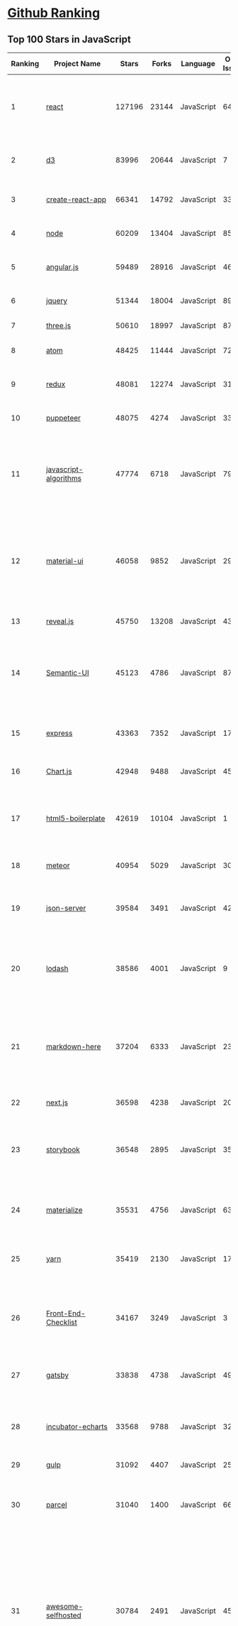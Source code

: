 [Github Ranking](../README.md)
==========

## Top 100 Stars in JavaScript

| Ranking | Project Name | Stars | Forks | Language | Open Issues | Description | Last Commit |
| ------- | ------------ | ----- | ----- | -------- | ----------- | ----------- | ----------- |
| 1 | [react](https://github.com/facebook/react) | 127196 | 23144 | JavaScript | 641 | A declarative, efficient, and flexible JavaScript library for building user interfaces. | 2019-04-16T21:37:36Z |
| 2 | [d3](https://github.com/d3/d3) | 83996 | 20644 | JavaScript | 7 | Bring data to life with SVG, Canvas and HTML. :bar_chart::chart_with_upwards_trend::tada: | 2019-03-14T16:14:52Z |
| 3 | [create-react-app](https://github.com/facebook/create-react-app) | 66341 | 14792 | JavaScript | 338 | Set up a modern web app by running one command. | 2019-04-16T22:40:52Z |
| 4 | [node](https://github.com/nodejs/node) | 60209 | 13404 | JavaScript | 852 | Node.js JavaScript runtime :sparkles::turtle::rocket::sparkles: | 2019-04-17T02:51:16Z |
| 5 | [angular.js](https://github.com/angular/angular.js) | 59489 | 28916 | JavaScript | 460 | AngularJS - HTML enhanced for web apps! | 2019-04-16T09:44:03Z |
| 6 | [jquery](https://github.com/jquery/jquery) | 51344 | 18004 | JavaScript | 89 | jQuery JavaScript Library | 2019-04-16T22:06:10Z |
| 7 | [three.js](https://github.com/mrdoob/three.js) | 50610 | 18997 | JavaScript | 878 | JavaScript 3D library. | 2019-04-17T01:17:26Z |
| 8 | [atom](https://github.com/atom/atom) | 48425 | 11444 | JavaScript | 722 | :atom: The hackable text editor | 2019-04-17T04:00:31Z |
| 9 | [redux](https://github.com/reduxjs/redux) | 48081 | 12274 | JavaScript | 31 | Predictable state container for JavaScript apps | 2019-04-14T15:17:06Z |
| 10 | [puppeteer](https://github.com/GoogleChrome/puppeteer) | 48075 | 4274 | JavaScript | 331 | Headless Chrome Node API | 2019-04-16T21:26:17Z |
| 11 | [javascript-algorithms](https://github.com/trekhleb/javascript-algorithms) | 47774 | 6718 | JavaScript | 79 | 📝 Algorithms and data structures implemented in JavaScript with explanations and links to further readings | 2019-04-16T15:10:52Z |
| 12 | [material-ui](https://github.com/mui-org/material-ui) | 46058 | 9852 | JavaScript | 297 | React components for faster and easier web development. Build your own design system, or start with Material Design. | 2019-04-17T03:46:53Z |
| 13 | [reveal.js](https://github.com/hakimel/reveal.js) | 45750 | 13208 | JavaScript | 430 | The HTML Presentation Framework | 2019-04-10T08:09:46Z |
| 14 | [Semantic-UI](https://github.com/Semantic-Org/Semantic-UI) | 45123 | 4786 | JavaScript | 870 | Semantic is a UI component framework based around useful principles from natural language. | 2019-04-15T08:23:17Z |
| 15 | [express](https://github.com/expressjs/express) | 43363 | 7352 | JavaScript | 177 | Fast, unopinionated, minimalist web framework for node. | 2019-04-16T23:48:23Z |
| 16 | [Chart.js](https://github.com/chartjs/Chart.js) | 42948 | 9488 | JavaScript | 457 | Simple HTML5 Charts using the <canvas> tag | 2019-04-16T09:42:39Z |
| 17 | [html5-boilerplate](https://github.com/h5bp/html5-boilerplate) | 42619 | 10104 | JavaScript | 1 | A professional front-end template for building fast, robust, and adaptable web apps or sites. | 2019-04-15T16:27:34Z |
| 18 | [meteor](https://github.com/meteor/meteor) | 40954 | 5029 | JavaScript | 304 | Meteor, the JavaScript App Platform | 2019-04-14T18:38:05Z |
| 19 | [json-server](https://github.com/typicode/json-server) | 39584 | 3491 | JavaScript | 425 | Get a full fake REST API with zero coding in less than 30 seconds (seriously) | 2019-04-16T20:19:20Z |
| 20 | [lodash](https://github.com/lodash/lodash) | 38586 | 4001 | JavaScript | 9 | A modern JavaScript utility library delivering modularity, performance, & extras. | 2019-04-17T00:22:24Z |
| 21 | [markdown-here](https://github.com/adam-p/markdown-here) | 37204 | 6333 | JavaScript | 234 | Google Chrome, Firefox, and Thunderbird extension that lets you write email in Markdown and render it before sending. | 2019-04-15T17:48:20Z |
| 22 | [next.js](https://github.com/zeit/next.js) | 36598 | 4238 | JavaScript | 206 | The React Framework | 2019-04-17T01:42:03Z |
| 23 | [storybook](https://github.com/storybooks/storybook) | 36548 | 2895 | JavaScript | 356 | UI component dev & test: React, Vue, Angular, React Native, Ember, Web Components & more! | 2019-04-17T03:56:36Z |
| 24 | [materialize](https://github.com/Dogfalo/materialize) | 35531 | 4756 | JavaScript | 638 | Materialize, a CSS Framework based on Material Design | 2019-04-17T01:43:27Z |
| 25 | [yarn](https://github.com/yarnpkg/yarn) | 35419 | 2130 | JavaScript | 1780 | 📦🐈 Fast, reliable, and secure dependency management. | 2019-04-16T16:40:51Z |
| 26 | [Front-End-Checklist](https://github.com/thedaviddias/Front-End-Checklist) | 34167 | 3249 | JavaScript | 3 | 🗂 The perfect Front-End Checklist for modern websites and meticulous developers | 2019-04-13T14:33:35Z |
| 27 | [gatsby](https://github.com/gatsbyjs/gatsby) | 33838 | 4738 | JavaScript | 497 | Build blazing fast, modern apps and websites with React | 2019-04-17T03:49:30Z |
| 28 | [incubator-echarts](https://github.com/apache/incubator-echarts) | 33568 | 9788 | JavaScript | 3251 | A powerful, interactive charting and visualization library for browser | 2019-04-15T21:30:23Z |
| 29 | [gulp](https://github.com/gulpjs/gulp) | 31092 | 4407 | JavaScript | 25 | The streaming build system | 2019-03-30T19:55:28Z |
| 30 | [parcel](https://github.com/parcel-bundler/parcel) | 31040 | 1400 | JavaScript | 663 | 📦🚀 Blazing fast, zero configuration web application bundler | 2019-04-16T23:16:49Z |
| 31 | [awesome-selfhosted](https://github.com/Kickball/awesome-selfhosted) | 30784 | 2491 | JavaScript | 45 | This is a list of Free Software network services and web applications which can be hosted locally. Selfhosting is the process of locally hosting and managing applications instead of renting from SaaS providers. | 2019-04-16T14:18:37Z |
| 32 | [jQuery-File-Upload](https://github.com/blueimp/jQuery-File-Upload) | 29890 | 7971 | JavaScript | 53 | File Upload widget with multiple file selection, drag&drop support, progress bar, validation and preview images, audio and video for jQuery. Supports cross-domain, chunked and resumable file uploads. Works with any server-side platform (Google App Engine, PHP, Python, Ruby on Rails, Java, etc.) that supports standard HTML form file uploads. | 2019-04-16T10:04:13Z |
| 33 | [Ghost](https://github.com/TryGhost/Ghost) | 29606 | 6368 | JavaScript | 112 | 👻 The headless Node.js CMS for professional publishing | 2019-04-16T17:53:10Z |
| 34 | [serverless](https://github.com/serverless/serverless) | 29432 | 3229 | JavaScript | 467 | Serverless Framework – Build web, mobile and IoT applications with serverless architectures using AWS Lambda, Azure Functions, Google CloudFunctions & more! –  | 2019-04-17T03:01:23Z |
| 35 | [pm2](https://github.com/Unitech/pm2) | 28804 | 1952 | JavaScript | 648 | Node.js Production Process Manager with a built-in Load Balancer. | 2019-04-09T21:24:42Z |
| 36 | [hyper](https://github.com/zeit/hyper) | 28331 | 2312 | JavaScript | 744 | A terminal built on web technologies | 2019-04-16T19:48:00Z |
| 37 | [backbone](https://github.com/jashkenas/backbone) | 27446 | 5714 | JavaScript | 79 | Give your JS App some Backbone with Models, Views, Collections, and Events | 2019-02-19T18:36:16Z |
| 38 | [immutable-js](https://github.com/immutable-js/immutable-js) | 27074 | 1575 | JavaScript | 124 | Immutable persistent data collections for Javascript which increase efficiency and simplicity. | 2019-03-08T14:05:52Z |
| 39 | [nodebestpractices](https://github.com/i0natan/nodebestpractices) | 26993 | 2068 | JavaScript | 32 | :white_check_mark: The largest Node.js best practices list (April 2019) | 2019-04-16T10:00:02Z |
| 40 | [tech-interview-handbook](https://github.com/yangshun/tech-interview-handbook) | 26961 | 3612 | JavaScript | 7 | 💯 Algorithms study materials, behavioral content and tips for rocking your coding interview | 2019-04-03T16:18:01Z |
| 41 | [33-js-concepts](https://github.com/leonardomso/33-js-concepts) | 26955 | 2547 | JavaScript | 5 | 📜 33 concepts every JavaScript developer should know. | 2019-04-02T11:54:44Z |
| 42 | [slate](https://github.com/lord/slate) | 26710 | 16400 | JavaScript | 42 | Beautiful static documentation for your API | 2019-04-16T01:16:02Z |
| 43 | [hackathon-starter](https://github.com/sahat/hackathon-starter) | 26341 | 5303 | JavaScript | 14 | A boilerplate for Node.js web applications | 2019-04-08T04:39:04Z |
| 44 | [pdf.js](https://github.com/mozilla/pdf.js) | 26238 | 6278 | JavaScript | 605 | PDF Reader in JavaScript | 2019-04-16T22:02:42Z |
| 45 | [clipboard.js](https://github.com/zenorocha/clipboard.js) | 25702 | 2962 | JavaScript | 49 | :scissors: Modern copy to clipboard. No Flash. Just 3kb gzipped :clipboard: | 2019-03-26T10:59:33Z |
| 46 | [async](https://github.com/caolan/async) | 25443 | 2307 | JavaScript | 7 | Async utilities for node and the browser | 2019-04-07T22:25:08Z |
| 47 | [todomvc](https://github.com/tastejs/todomvc) | 25235 | 13364 | JavaScript | 151 | Helping you select an MV* framework - Todo apps for React.js, Ember.js, Angular, and many more | 2019-04-15T16:31:24Z |
| 48 | [realworld](https://github.com/gothinkster/realworld) | 24780 | 1664 | JavaScript | 131 | "The mother of all demo apps" — Exemplary fullstack Medium.com clone powered by React, Angular, Node, Django, and many more 🏅 | 2019-04-16T18:24:40Z |
| 49 | [video.js](https://github.com/videojs/video.js) | 24628 | 5934 | JavaScript | 204 | Video.js - open source HTML5 & Flash video player | 2019-04-16T22:14:06Z |
| 50 | [Leaflet](https://github.com/Leaflet/Leaflet) | 24527 | 4032 | JavaScript | 418 |  :leaves: JavaScript library for mobile-friendly interactive maps | 2019-04-16T19:33:59Z |
| 51 | [underscore](https://github.com/jashkenas/underscore) | 24395 | 5386 | JavaScript | 119 | JavaScript's utility _ belt | 2019-04-10T10:31:13Z |
| 52 | [awesome-react-native](https://github.com/jondot/awesome-react-native) | 23856 | 2908 | JavaScript | 51 | Awesome React Native components, news, tools, and learning material! | 2019-04-17T00:22:11Z |
| 53 | [slick](https://github.com/kenwheeler/slick) | 23688 | 4724 | JavaScript | 1068 | the last carousel you'll ever need | 2019-04-09T17:17:08Z |
| 54 | [styled-components](https://github.com/styled-components/styled-components) | 23236 | 1379 | JavaScript | 92 | Visual primitives for the component age. Use the best bits of ES6 and CSS to style your apps without stress 💅 | 2019-04-15T14:12:31Z |
| 55 | [mermaid](https://github.com/knsv/mermaid) | 23102 | 1347 | JavaScript | 268 | Generation of diagram and flowchart from text in a similar manner as markdown | 2019-03-18T10:48:25Z |
| 56 | [clean-code-javascript](https://github.com/ryanmcdermott/clean-code-javascript) | 22745 | 2427 | JavaScript | 26 | :bathtub: Clean Code concepts adapted for JavaScript | 2019-03-24T21:13:45Z |
| 57 | [pixi.js](https://github.com/pixijs/pixi.js) | 22549 | 3203 | JavaScript | 55 | The HTML5 Creation Engine: Create beautiful digital content with the fastest, most flexible 2D WebGL renderer. | 2019-04-16T16:09:40Z |
| 58 | [request](https://github.com/request/request) | 22359 | 2641 | JavaScript | 278 | 🏊🏾 Simplified HTTP request client. | 2019-04-10T12:54:32Z |
| 59 | [quill](https://github.com/quilljs/quill) | 22351 | 1668 | JavaScript | 534 | Quill is a modern WYSIWYG editor built for compatibility and extensibility. | 2019-04-17T02:37:42Z |
| 60 | [react-boilerplate](https://github.com/react-boilerplate/react-boilerplate) | 22004 | 4347 | JavaScript | 18 | :fire: A highly scalable, offline-first foundation with the best developer experience and a focus on performance and best practices. | 2019-04-16T14:20:43Z |
| 61 | [fetch](https://github.com/github/fetch) | 21840 | 2014 | JavaScript | 13 | A window.fetch JavaScript polyfill. | 2019-04-11T06:52:16Z |
| 62 | [ember.js](https://github.com/emberjs/ember.js) | 20896 | 4153 | JavaScript | 276 | Ember.js - A JavaScript framework for creating ambitious web applications | 2019-04-16T19:15:41Z |
| 63 | [dayjs](https://github.com/iamkun/dayjs) | 20810 | 903 | JavaScript | 34 | ⏰ Day.js 2KB immutable date library alternative to Moment.js with the same modern API | 2019-04-16T17:57:47Z |
| 64 | [postcss](https://github.com/postcss/postcss) | 20630 | 1128 | JavaScript | 14 | Transforming styles with JS plugins | 2019-04-12T19:11:33Z |
| 65 | [gitbook](https://github.com/GitbookIO/gitbook) | 20533 | 2887 | JavaScript | 1001 | 📝 Modern documentation format and toolchain using Git and Markdown | 2019-03-12T10:31:01Z |
| 66 | [sails](https://github.com/balderdashy/sails) | 20418 | 1836 | JavaScript | 230 | Realtime MVC Framework for Node.js | 2019-04-15T18:18:35Z |
| 67 | [hammer.js](https://github.com/hammerjs/hammer.js) | 19917 | 2528 | JavaScript | 265 | A javascript library for multi-touch gestures :// You can touch this | 2019-04-14T20:51:58Z |
| 68 | [vuex](https://github.com/vuejs/vuex) | 19882 | 6373 | JavaScript | 124 | 🗃️ Centralized State Management for Vue.js. | 2019-04-11T01:48:38Z |
| 69 | [ace](https://github.com/ajaxorg/ace) | 19522 | 4314 | JavaScript | 659 | Ace (Ajax.org Cloud9 Editor) | 2019-04-16T20:38:21Z |
| 70 | [nuxt.js](https://github.com/nuxt/nuxt.js) | 19481 | 1649 | JavaScript | 143 | The Vue.js Framework | 2019-04-17T01:07:15Z |
| 71 | [nativefier](https://github.com/jiahaog/nativefier) | 19333 | 1091 | JavaScript | 159 | Make any web page a desktop application | 2019-04-06T12:18:33Z |
| 72 | [webtorrent](https://github.com/webtorrent/webtorrent) | 19332 | 1846 | JavaScript | 91 | ⚡️ Streaming torrent client for the web | 2019-04-17T02:41:00Z |
| 73 | [cheerio](https://github.com/cheeriojs/cheerio) | 19236 | 1242 | JavaScript | 213 | Fast, flexible, and lean implementation of core jQuery designed specifically for the server. | 2019-04-12T00:25:56Z |
| 74 | [react-starter-kit](https://github.com/kriasoft/react-starter-kit) | 19055 | 3838 | JavaScript | 510 | React Starter Kit — isomorphic web app boilerplate (Node.js, Express, GraphQL, React.js, Babel, PostCSS, Webpack, Browsersync) | 2019-04-16T11:32:06Z |
| 75 | [front-end-interview-handbook](https://github.com/yangshun/front-end-interview-handbook) | 18935 | 2342 | JavaScript | 21 | 🕸 Almost complete answers to "Front-end Job Interview Questions" which you can use to interview potential candidates, test yourself or completely ignore | 2019-04-17T02:59:25Z |
| 76 | [particles.js](https://github.com/VincentGarreau/particles.js) | 18817 | 3202 | JavaScript | 265 | A lightweight JavaScript library for creating particles | 2019-01-23T06:24:29Z |
| 77 | [PhotoSwipe](https://github.com/dimsemenov/PhotoSwipe) | 18367 | 2733 | JavaScript | 512 | JavaScript image gallery for mobile and desktop, modular, framework independent | 2019-03-09T10:24:36Z |
| 78 | [vuetify](https://github.com/vuetifyjs/vuetify) | 18233 | 1969 | JavaScript | 607 | 🐉 Material Component Framework for Vue.js 2 | 2019-04-16T23:35:44Z |
| 79 | [pug](https://github.com/pugjs/pug) | 18122 | 1890 | JavaScript | 214 | Pug – robust, elegant, feature rich template engine for Node.js | 2019-03-11T12:50:27Z |
| 80 | [bluebird](https://github.com/petkaantonov/bluebird) | 18115 | 2258 | JavaScript | 121 | :bird: :zap: Bluebird is a full featured promise library with unmatched performance. | 2019-04-03T10:35:30Z |
| 81 | [ant-design-pro](https://github.com/ant-design/ant-design-pro) | 17935 | 3951 | JavaScript | 100 | 👨🏻‍💻👩🏻‍💻 Use Ant Design like a Pro! | 2019-04-16T19:10:11Z |
| 82 | [mocha](https://github.com/mochajs/mocha) | 17617 | 2391 | JavaScript | 301 | ☕️ simple, flexible, fun javascript test framework for node.js & the browser | 2019-04-16T01:56:39Z |
| 83 | [redux-saga](https://github.com/redux-saga/redux-saga) | 17427 | 1529 | JavaScript | 94 | An alternative side effect model for Redux apps | 2019-04-15T09:35:14Z |
| 84 | [wepy](https://github.com/Tencent/wepy) | 17340 | 2515 | JavaScript | 170 | 小程序组件化开发框架 | 2019-04-07T03:45:25Z |
| 85 | [date-fns](https://github.com/date-fns/date-fns) | 17317 | 686 | JavaScript | 181 | ⏳ Modern JavaScript date utility library ⌛️ | 2019-04-08T09:01:08Z |
| 86 | [nightmare](https://github.com/segmentio/nightmare) | 17133 | 1046 | JavaScript | 128 | A high-level browser automation library. | 2019-03-22T21:44:29Z |
| 87 | [enzyme](https://github.com/airbnb/enzyme) | 16955 | 1853 | JavaScript | 157 | JavaScript Testing utilities for React | 2019-04-16T23:54:24Z |
| 88 | [autoprefixer](https://github.com/postcss/autoprefixer) | 16922 | 1036 | JavaScript | 14 |  Parse CSS and add vendor prefixes to rules by Can I Use | 2019-04-07T16:22:11Z |
| 89 | [mpvue](https://github.com/Meituan-Dianping/mpvue) | 16863 | 1728 | JavaScript | 298 | 基于 Vue.js 的小程序开发框架，从底层支持 Vue.js 语法和构建工具体系。 | 2019-04-12T00:32:52Z |
| 90 | [hyperapp](https://github.com/jorgebucaran/hyperapp) | 16606 | 731 | JavaScript | 50 | 1 kB JavaScript micro-framework for building declarative web applications | 2019-04-11T14:10:52Z |
| 91 | [popmotion](https://github.com/Popmotion/popmotion) | 16585 | 594 | JavaScript | 125 | Simple animation libraries for delightful user interfaces | 2019-04-11T12:10:08Z |
| 92 | [lighthouse](https://github.com/GoogleChrome/lighthouse) | 16541 | 5540 | JavaScript | 492 | Auditing, performance metrics, and best practices for Progressive Web Apps | 2019-04-17T03:05:03Z |
| 93 | [react-motion](https://github.com/chenglou/react-motion) | 16450 | 848 | JavaScript | 163 | A spring that solves your animation problems. | 2018-10-18T14:08:23Z |
| 94 | [normalizr](https://github.com/paularmstrong/normalizr) | 16339 | 657 | JavaScript | 11 | Normalizes nested JSON according to a schema | 2019-04-07T00:49:10Z |
| 95 | [uBlock](https://github.com/gorhill/uBlock) | 16092 | 1335 | JavaScript | 97 | uBlock Origin - An efficient blocker for Chromium and Firefox. Fast and lean. | 2019-04-16T23:21:34Z |
| 96 | [lerna](https://github.com/lerna/lerna) | 16048 | 1014 | JavaScript | 157 | :dragon: A tool for managing JavaScript projects with multiple packages. | 2019-04-17T01:01:30Z |
| 97 | [Sortable](https://github.com/SortableJS/Sortable) | 16028 | 2443 | JavaScript | 158 | Sortable — is a JavaScript library for reorderable drag-and-drop lists on modern browsers and touch devices. No jQuery required. Supports Meteor, AngularJS, React, Polymer, Vue, Knockout and any CSS library, e.g. Bootstrap. | 2019-04-17T00:41:48Z |
| 98 | [less.js](https://github.com/less/less.js) | 15999 | 3451 | JavaScript | 140 | Less. The dynamic stylesheet language. | 2019-04-08T03:43:11Z |
| 99 | [ramda](https://github.com/ramda/ramda) | 15951 | 1022 | JavaScript | 271 | :ram: Practical functional Javascript | 2019-04-10T21:11:51Z |
| 100 | [windows95](https://github.com/felixrieseberg/windows95) | 15802 | 911 | JavaScript | 50 | 💩🚀 Windows 95 in Electron. Runs on macOS, Linux, and Windows. | 2019-02-22T11:41:46Z |

